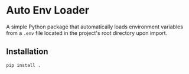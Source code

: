 # Auto Env Loader

A simple Python package that automatically loads environment variables from a `.env` file located in the project's root directory upon import.

## Installation

```bash
pip install .

